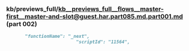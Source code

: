 ### kb/previews_full/kb__previews_full__flows__master-first__master-and-slot@guest.har.part085.md.part001.md (part 002)

```md
       "functionName": "_next",
                          "scriptId": "11564",
                  
```

```
